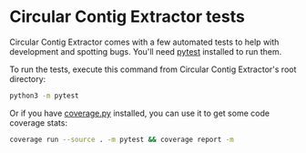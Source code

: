 # Circular Contig Extractor tests

Circular Contig Extractor comes with a few automated tests to help with development and spotting bugs. You'll need [pytest](https://docs.pytest.org/en/latest/) installed to run them.

To run the tests, execute this command from Circular Contig Extractor's root directory:
```bash
python3 -m pytest
```

Or if you have [coverage.py](https://coverage.readthedocs.io) installed, you can use it to get some code coverage stats:
```bash
coverage run --source . -m pytest && coverage report -m
```
